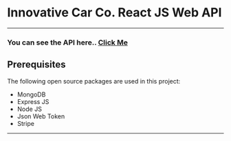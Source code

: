 # Innovative Car Co. React JS Web API

---

### You can see the API here.. [Click Me](https://innovative-cars-co.herokuapp.com/)


## Prerequisites

The following open source packages are used in this project:

- MongoDB
- Express JS
- Node JS
- Json Web Token
- Stripe

---
